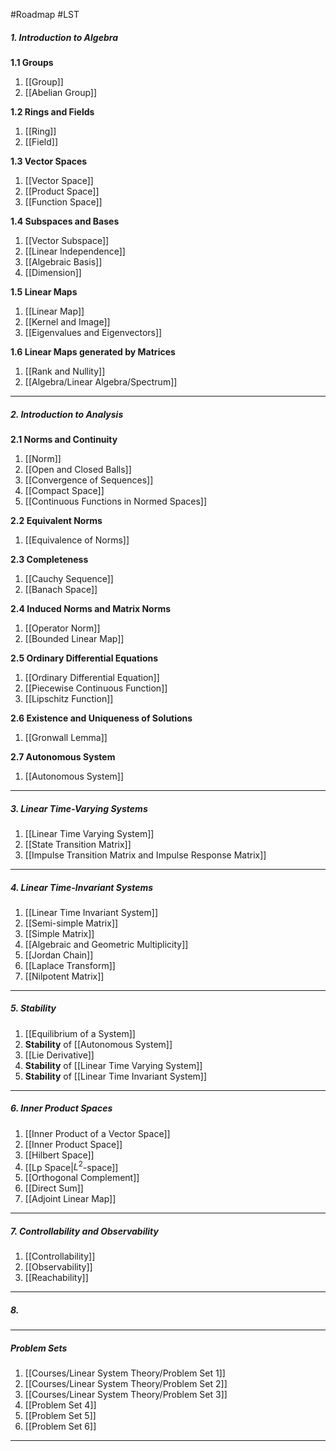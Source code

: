 #Roadmap #LST 

##### 1. Introduction to Algebra
**1.1 Groups**
1. [[Group]]
2. [[Abelian Group]]
   
**1.2 Rings and Fields**
1. [[Ring]]
2. [[Field]]

**1.3 Vector Spaces**
1. [[Vector Space]]
2. [[Product Space]]
4. [[Function Space]]

**1.4 Subspaces and Bases**
1. [[Vector Subspace]]
2. [[Linear Independence]]
3. [[Algebraic Basis]]
4. [[Dimension]]

**1.5 Linear Maps**
1. [[Linear Map]]
2. [[Kernel and Image]]
3. [[Eigenvalues and Eigenvectors]]

**1.6 Linear Maps generated by Matrices**
1. [[Rank and Nullity]]
2. [[Algebra/Linear Algebra/Spectrum]]
---
##### 2. Introduction to Analysis
**2.1 Norms and Continuity**
1. [[Norm]]
2. [[Open and Closed Balls]]
3. [[Convergence of Sequences]]
4. [[Compact Space]]
6. [[Continuous Functions in Normed Spaces]]

**2.2 Equivalent Norms**
1. [[Equivalence of Norms]]

**2.3 Completeness**
1. [[Cauchy Sequence]]
2. [[Banach Space]]

**2.4 Induced Norms and Matrix Norms**
1. [[Operator Norm]]
2. [[Bounded Linear Map]]

**2.5 Ordinary Differential Equations**
1. [[Ordinary Differential Equation]]
2. [[Piecewise Continuous Function]]
3. [[Lipschitz Function]]

**2.6 Existence and Uniqueness of Solutions**
1. [[Gronwall Lemma]]

**2.7 Autonomous System**
1. [[Autonomous System]]
---
##### 3. Linear Time-Varying Systems
1. [[Linear Time Varying System]]
2. [[State Transition Matrix]]
3. [[Impulse Transition Matrix and Impulse Response Matrix]]
---
##### 4. Linear Time-Invariant Systems
1. [[Linear Time Invariant System]]
2. [[Semi-simple Matrix]]
3. [[Simple Matrix]]
4. [[Algebraic and Geometric Multiplicity]]
5. [[Jordan Chain]]
6. [[Laplace Transform]]
7. [[Nilpotent Matrix]]
---
##### 5. Stability
1. [[Equilibrium of a System]]
2. **Stability** of [[Autonomous System]]
3. [[Lie Derivative]]
4. **Stability** of [[Linear Time Varying System]]
5. **Stability** of [[Linear Time Invariant System]]
---
##### 6. Inner Product Spaces
1. [[Inner Product of a Vector Space]]
2. [[Inner Product Space]]
3. [[Hilbert Space]]
4. [[Lp Space|$L^2$-space]]
5. [[Orthogonal Complement]]
6. [[Direct Sum]]
7. [[Adjoint Linear Map]]
---
##### 7. Controllability and Observability
1. [[Controllability]]
2. [[Observability]]
3. [[Reachability]]
---
##### 8. 
---
##### Problem Sets
1. [[Courses/Linear System Theory/Problem Set 1]]
2. [[Courses/Linear System Theory/Problem Set 2]]
3. [[Courses/Linear System Theory/Problem Set 3]]
4. [[Problem Set 4]]
5. [[Problem Set 5]]
6. [[Problem Set 6]]
---
